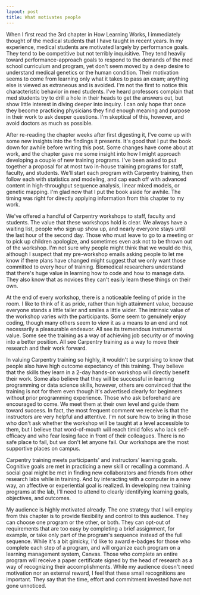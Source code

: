```yaml
---
layout: post
title: What motivates people
---
```


When I first read the 3rd chapter in How Learning Works, I immediately thought of the medical students that I have taught in recent years. In my experience, medical students are motivated largely by performance goals. They tend to be competitive but not terribly inquisitive. They tend heavily toward performance-approach goals to respond to the demands of the med school curriculum and program, yet don't seem moved by a deep desire to understand medical genetics or the human condition. Their motivation seems to come from learning only what it takes to pass an exam; anything else is viewed as extraneous and is avoided. I'm not the first to notice this characteristic behavior in med students. I've heard professors complain that med students try to drill a hole in their heads to get the answers out, but show little interest in diving deeper into inquiry. I can only hope that once they become practicing physicians they find enough meaning and purpose in their work to ask deeper questions. I'm skeptical of this, however, and avoid doctors as much as possible.

After re-reading the chapter weeks after first digesting it, I've come up with some new insights into the findings it presents. It's good that I put the book down for awhile before writing this post. Some changes have come about at work, and the chapter gave me some insight into how I might approach developing a couple of new training programs. I've been asked to put together a proposal for at most two in-house training programs for staff, faculty, and students. We'll start each program with Carpentry training, then follow each with statistics and modeling, and cap each off with advanced content in high-throughput sequence analysis, linear mixed models, or genetic mapping. I'm glad now that I put the book aside for awhile. The timing was right for directly applying information from this chapter to my work.

We've offered a handful of Carpentry workshops to staff, faculty and students. The value that these workshops hold is clear. We always have a waiting list, people who sign up show up, and nearly everyone stays until the last hour of the second day. Those who must leave to go to a meeting or to pick up children apologize, and sometimes even ask not to be thrown out of the workshop. I'm not sure why people might think that we would do this, although I suspect that my pre-workshop emails asking people to let me know if there plans have changed might suggest that we only want those committed to every hour of training. Biomedical researchers understand that there's huge value in learning how to code and how to manage data. They also know that as novices they can't easily learn these things on their own.

At the end of every workshop, there is a noticeable feeling of pride in the room. I like to think of it as pride, rather than high attainment value, because everyone stands a little taller and smiles a little wider. The intrinsic value of the workshop varies with the participants. Some seem to genuinely enjoy coding, though many others seem to view it as a means to an end and not necessarily a pleasurable endeavor. All see its tremendous instrumental value. Some see the training as a way of achieving job security or of moving into a better position. All see Carpentry training as a way to move their research and their work forward. 

In valuing Carpentry training so highly, it wouldn't be surprising to know that people also have high outcome expectancy of this training. They believe that the skills they learn in a 2-day hands-on workshop will directly benefit their work. Some also believe that they will be successful in learning programming or data science skills, however, others are convinced that the training is not for them even though it's advertised clearly for beginners without prior programming experience. Those who ask beforehand are encouraged to come. We meet them at their own level and guide them toward success. In fact, the most frequent comment we receive is that the instructors are very helpful and attentive. I'm not sure how to bring in those who don't ask whether the workshop will be taught at a level accessible to them, but I believe that word-of-mouth will reach timid folks who lack self-efficacy and who fear losing face in front of their colleagues. There is no safe place to fail, but we don't let anyone fail. Our workshops are the most supportive places on campus.

Carpentry training meets participants' and instructors' learning goals. Cognitive goals are met in practicing a new skill or recalling a command. A social goal might be met in finding new collaborators and friends from other research labs while in training. And by interacting with a computer in a new way, an affective or experiential goal is realized. In developing new training programs at the lab, I'll need to attend to clearly identifying learning goals, objectives, and outcomes. 

My audience is highly motivated already. The one strategy that I will employ from this chapter is to provide flexibility and control to this audience. They can choose one program or the other, or both. They can opt-out of requirements that are too easy by completing a brief assignment, for example, or take only part of the program's sequence instead of the full sequence. While it's a bit gimicky, I'd like to award e-badges for those who complete each step of a program, and will organize each program on a learning management system, Canvas. Those who complete an entire program will receive a paper certificate signed by the head of research as a way of recognizing their accomplishments. While my audience doesn't need motivation nor an external reward, I feel that these small recognitions are important. They say that the time, effort and commitment invested have not gone unnoticed.  
